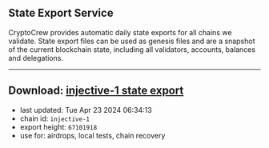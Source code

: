 ## State Export Service
CryptoCrew provides automatic daily state exports for all chains we validate. State export files can be used as genesis files and are a snapshot of the current blockchain state, including all validators, accounts, balances and delegations.

---
**Download: [injective-1 state export](https://dl-eu2.ccvalidators.com/SERVICE/injective/injective-1_export_67101918.json)**
---

- last updated: Tue Apr 23 2024 06:34:13
- chain id: `injective-1`
- export height: `67101918`
- use for: airdrops, local tests, chain recovery
